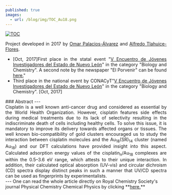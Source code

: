 ```yaml
---
published: true
images:
  - url: /blog/img/TOC_Au18.png
---
```

<a href="https://pubs.rsc.org/en/content/articlelanding/2017/cp/c7cp04452f#!divAbstract" target="_blank"> <img alt="TOC" src="/blog/img/TOC_Au18.png"> </a>
<div style="text-align: justify">Project developed in 2017 by <a href="https://scholar.google.com.mx/citations?user=ZjcuqsAAAAAJ&hl=en" target="_blank">Omar Palacios-Álvarez</a> and <a href="https://scholar.google.com.mx/citations?user=tuN2v40AAAAJ&hl=en" target="_blank">Alfredo Tlahuice-Flores</a>.<br>
<ul>
<li>[Oct, 2017]First place in the statal event "<a href="http://investigacion.uanl.mx/estudiantes-de-la-uanl-participaran-en-encuentro-nacional-de-jovenes-investigadores/" target="_blank">V Encuentro de Jóvenes Investigadores del Estado de Nuevo León</a>" in the category "Biology and Chemistry". A second note by the newspaper "El Porvenir" can be found <a href="http://elporvenir.mx/?content=noticia&id=58887" target="_blank">here.</a>"</li>
<li>Third place in the national event by CONACyT"<a href="http://investigacion.uanl.mx/estudiantes-de-la-uanl-participaran-en-encuentro-nacional-de-jovenes-investigadores/" target="_blank">V Encuentro de Jóvenes Investigadores del Estado de Nuevo León</a>" in the category "Biology and Chemistry". [Oct, 2017]</li>
  </ul>
</div>
### Abstract
---
<div style="text-align: justify"> Cisplatin is a well known anti-cancer drug and considered as essential by the World Health Organization. However, cisplatin features side effects during medical treatments due to its lack of selectivity resulting in the indiscriminate death of cells including healthy cells. To solve this issue, it is mandatory to improve its delivery towards affected organs or tissues. The well known bio-compatibility of gold clusters encouraged us to study the interaction between cisplatin molecules and the Au<sub>18</sub>(SR)<sub>14</sub> cluster (named Au<sub>18</sub>) and our DFT calculations have provided insight into this aspect. Calculated adsorption energy values of the cisplatin<sub>n</sub>/Au<sub>18</sub> complexes are within the 0.5–3.6 eV range, which attests to their unique interaction. In addition, their calculated optical absorption (UV-vis) and circular dichroism (CD) spectra display distinct peaks in such a manner that UV/CD spectra can be used as fingerprints by experimentalists.</div>
---
One can read the whole article directly on Royal Chemistry Society's journal Physical Chemistry Chemical Physics by clicking **<a href="https://pubs.rsc.org/en/content/articlelanding/2017/cp/c7cp04452f#!divAbstract" target="_blank">here.</a>**
